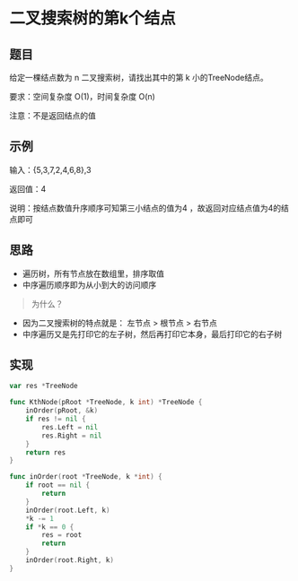 # 二叉搜索树的第k个结点

## 题目

给定一棵结点数为 n 二叉搜索树，请找出其中的第 k 小的TreeNode结点。

要求：空间复杂度 O(1)，时间复杂度 O(n)

注意：不是返回结点的值

## 示例

输入：{5,3,7,2,4,6,8},3

返回值：4

说明：按结点数值升序顺序可知第三小结点的值为4 ，故返回对应结点值为4的结点即可

## 思路

* 遍历树，所有节点放在数组里，排序取值
* 中序遍历顺序即为从小到大的访问顺序

> 为什么？

* 因为二叉搜索树的特点就是： 左节点 > 根节点 > 右节点
* 中序遍历又是先打印它的左子树，然后再打印它本身，最后打印它的右子树

## 实现

```go
var res *TreeNode

func KthNode(pRoot *TreeNode, k int) *TreeNode {
	inOrder(pRoot, &k)
    if res != nil {
        res.Left = nil
        res.Right = nil
    }
	return res
}

func inOrder(root *TreeNode, k *int) {
	if root == nil {
		return
	}
	inOrder(root.Left, k)
	*k -= 1
	if *k == 0 {
		res = root
		return
	}
	inOrder(root.Right, k)
}
```